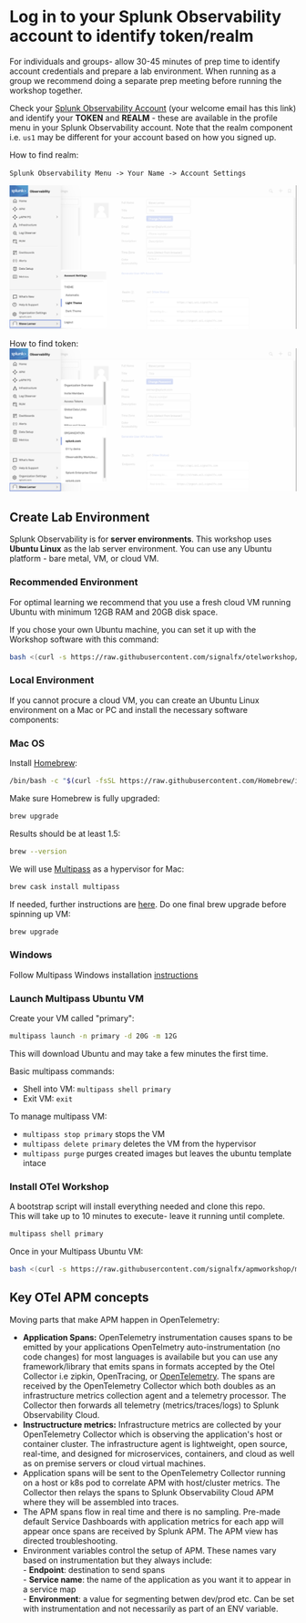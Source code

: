 # Log in to your Splunk Observability account to identify token/realm

For individuals and groups- allow 30-45 minutes of prep time to identify account credentials and prepare a lab environment. When running as a group we recommend doing a separate prep meeting before running the workshop together.

Check your [Splunk Observability Account](https://app.us1.signalfx.com/o11y/#/home) (your welcome email has this link) and identify your **TOKEN** and **REALM** - these are available in the profile menu in your Splunk Observability account. Note that the realm component i.e. `us1` may be different for your account based on how you signed up.

How to find realm:

`Splunk Observability Menu -> Your Name -> Account Settings`

![Realm](../../images/01-realm.png)

How to find token:  
![Token](../../images/02-token.png)

## Create Lab Environment  

Splunk Observability is for **server environments**. This workshop uses **Ubuntu Linux** as the lab server environment. You can use any Ubuntu platform - bare metal, VM, or cloud VM.

### Recommended Environment

For optimal learning we recommend that you use a fresh cloud VM running Ubuntu with minimum 12GB RAM and 20GB disk space.  

If you chose your own Ubuntu machine, you can set it up with the Workshop software with this command:

```bash
bash <(curl -s https://raw.githubusercontent.com/signalfx/otelworkshop/master/setup-tools/ubuntu.sh)
```

### Local Environment

If you cannot procure a cloud VM, you can create an Ubuntu Linux environment on a Mac or PC and install the necessary software components:

### Mac OS

Install [Homebrew](https://brew.sh):

```bash
/bin/bash -c "$(curl -fsSL https://raw.githubusercontent.com/Homebrew/install/HEAD/install.sh)"
```

Make sure Homebrew is fully upgraded:

```bash
brew upgrade
```

Results should be at least 1.5:

```bash
brew --version
```

We will use [Multipass](https://multipass.run) as a hypervisor for Mac:

```bash
brew cask install multipass
```

If needed, further instructions are [here](https://multipass.run/docs/installing-on-macos). Do one final brew upgrade before spinning up VM:

```bash
brew upgrade
```

### Windows

Follow Multipass Windows installation [instructions](https://multipass.run/docs/installing-on-windows)

### Launch Multipass Ubuntu VM

Create your VM called "primary":

```bash
multipass launch -n primary -d 20G -m 12G
```

This will download Ubuntu and may take a few minutes the first time.

Basic multipass commands:

- Shell into VM: `multipass shell primary`  
- Exit VM: `exit`

To manage multipass VM:

- `multipass stop primary` stops the VM
- `multipass delete primary` deletes the VM from the hypervisor  
- `multipass purge` purges created images but leaves the ubuntu template intace  

### Install OTel Workshop

A bootstrap script will install everything needed and clone this repo.  
This will take up to 10 minutes to execute- leave it running until complete.  

```bash
multipass shell primary
```

Once in your Multipass Ubuntu VM:

```bash
bash <(curl -s https://raw.githubusercontent.com/signalfx/apmworkshop/master/setup-tools/ubuntu.sh)
```

## Key OTel APM concepts

Moving parts that make APM happen in OpenTelemetry:

- **Application Spans:** OpenTelemetry instrumentation causes spans to be emitted by your applications OpenTelmetry auto-instrumentation (no code changes) for most languages is availabile but you can use any framework/library that emits spans in formats accepted by the Otel Collector i.e zipkin, OpenTracing, or [OpenTelemetry](https://opentelemtry.io). The spans are received by the OpenTelemetry Collector which both doubles as an infrastructure metrics collection agent and a telemetry processor. The Collector then forwards all telemetry (metrics/traces/logs) to Splunk Observability Cloud.  
- **Instructructure metrics:** Infrastructure metrics are collected by your OpenTelemetry Collector which is observing the application's host or container cluster. The infrastructure agent is lightweight, open source, real-time, and designed for microservices, containers, and cloud as well as on premise servers or cloud virtual machines.
- Application spans will be sent to the OpenTelemetry Collector running on a host or k8s pod to correlate APM with host/cluster metrics. The Collector then relays the spans to Splunk Observability Cloud APM where they will be assembled into traces.  
- The APM spans flow in real time and there is no sampling. Pre-made default Service Dashboards with application metrics for each app will appear once spans are received by Splunk APM. The APM view has directed troubleshooting.  
- Environment variables control the setup of APM. These names vary based on instrumentation but they always include:  
      - **Endpoint**: destination to send spans  
      - **Service name**: the name of the application as you want it to appear in a service map  
      - **Environment**: a value for segmenting betwen dev/prod etc. Can be set with instrumentation and not necessarily as part of an ENV variable.
